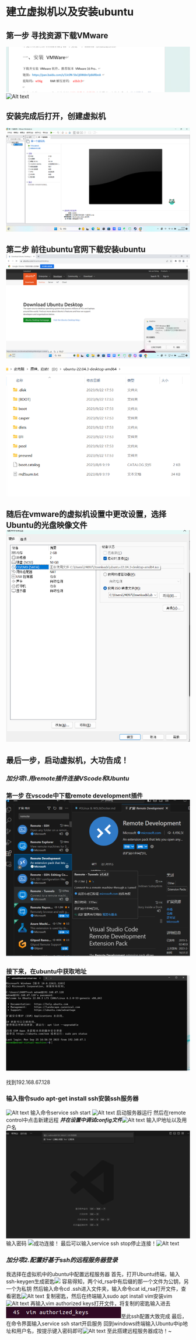 # 建立虚拟机以及安装ubuntu  
## 第一步 寻找资源下载VMware  
![Alt text](f29cc8947be5365758ec4642c2fa3c8.png)![Alt text](68f39d6e6dbc6f8da89b8a44dc4bb77.png)  
## 安装完成后打开，创建虚拟机  
![Alt text](d91eac204480540755567c815f3bca4.png)
## 第二步 前往ubuntu官网下载安装ubuntu![Alt text](1b90572ec041eff9819502734a13054.png)
![](be07d8e84848b943cc6f27b9ec17c4e.png)
## 随后在vmware的虚拟机设置中更改设置，选择Ubuntu的光盘映像文件![Alt text](988cfe83c834efdf1809cca533dd2d2.png)
## 最后一步，启动虚拟机，大功告成！
### ***加分项1.用remote插件连接VScode和Ubuntu***
### 第一步 在vscode中下载remote development插件![Alt text](image-4.png)
### 接下来，在ubuntu中获取地址![Alt text](image-6.png)
找到192.168.67.128
### 输入指令sudo apt-get install ssh安装ssh服务器
![Alt text](image-7.png) 
输入命令service ssh start
![Alt text](image-10.png)
启动服务器运行
然后在remote control中点击新建远程
***并在设置中调试config文件***![Alt text](image-11.png)
输入IP地址以及用户名
![Alt text](d8251c39b1a6753ba5adb07bacd4784-1.png)输入密码
![](34b9e9388326ffd03eff756b5a03514.png)成功连接！
最后可以输入service ssh stop停止连接！![Alt text](64ccc546284f2d096c6debab8396dff-1.png)
### ***加分项2.配置好基于ssh的远程服务器登录***
我选择在虚拟机中的ubuntu中配置远程服务器
首先，打开Ubuntu终端，输入ssh-keygen生成密匙![](image-12.png)
容易得知，两个id_rsa中有后缀的那一个文件为公钥，另一个为私钥
然后输入命令cd .ssh进入文件夹，输入命令cat id_rsa打开文件，查看密匙![Alt text](ca5f76cdbc08395ee5853503ec6b680.png)
复制密匙，然后在终端输入sudo  apt install vim安装vim![Alt text](b6223147a4892cecb965b5a741d2548.png)
再输入vim authorized keys打开文件，将复制的密匙输入进去![](825bb77546fda8112378616e0895ecb.png)至此ssh配置大致完成
最后，在命令界面输入service ssh start开启服务
回到windows终端输入Ubuntu中ip地址和用户名，按提示键入密码即可![Alt text](f2a5218fefd043c2cafd2f7e3385aaa.png)
至此搭建远程服务器成功！~